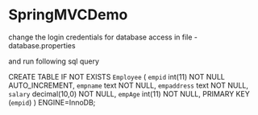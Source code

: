 SpringMVCDemo
=============
change the login credentials for database access in file - database.properties

and run following sql query

CREATE TABLE IF NOT EXISTS `Employee` (
  `empid` int(11) NOT NULL AUTO_INCREMENT,
  `empname` text NOT NULL,
  `empaddress` text NOT NULL,
  `salary` decimal(10,0) NOT NULL,
  `empAge` int(11) NOT NULL,
  PRIMARY KEY (`empid`)
) ENGINE=InnoDB;
